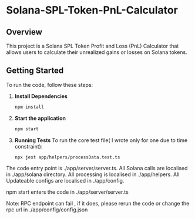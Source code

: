 # Solana-SPL-Token-PnL-Calculator

## Overview

This project is a Solana SPL Token Profit and Loss (PnL) Calculator that allows users to calculate their unrealized gains or losses on Solana tokens.

## Getting Started

To run the code, follow these steps:
1. **Install Dependencies**
    ```bash
    npm install

1. **Start the application**
   ```bash
   npm start

3. **Running Tests**
To run the core test file( I wrote only for one due to time constraint):
    ```bash
    npx jest app/helpers/processData.test.ts

The code entry point is ./app/server/server.ts.
All Solana calls are localised in ./app/solana directory.
All processing is localised in ./app/helpers.
All Updateable configs are localised in ./app/config.


npm start enters the code in ./app/server/server.ts



Note: RPC endpoint can fail , if it does, please rerun the code or change the rpc url in ./app/config/config.json